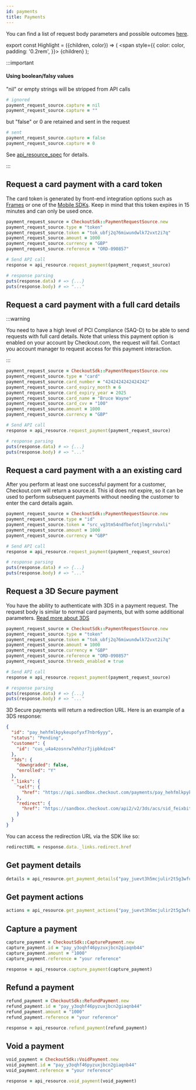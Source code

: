 ```yaml
---
id: payments
title: Payments
---
```


You can find a list of request body parameters and possible outcomes [here](https://api-reference.checkout.com/#tag/Payments).

export const Highlight = ({children, color}) => (
<span
style={{
      color: color,
      padding: '0.2rem',
    }}>
{children}
</span>
);

:::important

#### Using boolean/falsy values

"nil" or empty strings will be stripped from API calls

```ruby
# ignored
payment_request_source.capture = nil
payment_request_source.capture = ""
```

but "false" or 0 are retained and sent in the request

```ruby
# sent
payment_request_source.capture = false
payment_request_source.capture = 0
```
See [api_resource_spec](https://github.com/checkout/checkout-sdk-ruby/blob/master/spec/checkout_sdk/api_resource_spec.rb#L10-L24) for details.

:::

## Request a card payment with a <Highlight color="#25c2a0">card token</Highlight>

The card token is generated by front-end integration options such as [Frames](https://docs.checkout.com/docs/frames) or one of the [Mobile SDKs](https://docs.checkout.com/docs/sdks#section-mobile-sdk-libraries). Keep in mind that this token expires in 15 minutes and can only be used once.

```ruby
payment_request_source = CheckoutSdk::PaymentRequestSource.new
payment_request_source.type = "token"
payment_request_source.token = "tok_ubfj2q76miwundwlk72vxt2i7q"
payment_request_source.amount = 1000
payment_request_source.currency = "GBP"
payment_request_source.reference = "ORD-090857"

# Send API call
response = api_resource.request_payment(payment_request_source)

# response parsing
puts(response.data) # => {...}
puts(response.body) # => "..."
```

## Request a card payment with a <Highlight color="#25c2a0">full card details</Highlight>

:::warning

You need to have a high level of PCI Compliance (SAQ-D) to be able to send requests with full card details. Note that unless this payment option is enabled on your account by Checkout.com, the <Highlight color="#5A522C">request will fail</Highlight>. Contact you account manager to request access for this payment interaction.

:::

```ruby
payment_request_source = CheckoutSdk::PaymentRequestSource.new
payment_request_source.type = "card"
payment_request_source.card_number = "4242424242424242"
payment_request_source.card_expiry_month = 6
payment_request_source.card_expiry_year = 2025
payment_request_source.card_name = "Bruce Wayne"
payment_request_source.card_cvv = "100"
payment_request_source.amount = 1000
payment_request_source.currency = "GBP"

# Send API call
response = api_resource.request_payment(payment_request_source)

# response parsing
puts(response.data) # => {...}
puts(response.body) # => "..."
```

## Request a card payment with a <Highlight color="#25c2a0">an existing card</Highlight>

After you perform at least one successful payment for a customer, Checkout.com will return a <Highlight color="#02b48f">source.id</Highlight>. This id does not expire, so it can be used to perform subsequent payments without needing the customer to enter the card details again.

```ruby
payment_request_source = CheckoutSdk::PaymentRequestSource.new
payment_request_source.type = "id"
payment_request_source.token = "src_vg3tm54ndfbefotjlmgrrvbxli"
payment_request_source.amount = 1000
payment_request_source.currency = "GBP"

# Send API call
response = api_resource.request_payment(payment_request_source)

# response parsing
puts(response.data) # => {...}
puts(response.body) # => "..."
```

## Request a <Highlight color="#25c2a0">3D Secure payment</Highlight>

You have the ability to authenticate with 3DS in a payment request. The request body is similar to normal card payments, but with some additional parameters. [Read more about 3DS](https://docs.checkout.com/docs/3d-secure-payments)

```ruby
payment_request_source = CheckoutSdk::PaymentRequestSource.new
payment_request_source.type = "token"
payment_request_source.token = "tok_ubfj2q76miwundwlk72vxt2i7q"
payment_request_source.amount = 1000
payment_request_source.currency = "GBP"
payment_request_source.reference = "ORD-090857"
payment_request_source.threeds_enabled = true

# Send API call
response = api_resource.request_payment(payment_request_source)

# response parsing
puts(response.data) # => {...}
puts(response.body) # => "..."
```

3D Secure payments will return a redirection URL. Here is an example of a 3DS response:

```json
{
  "id": "pay_hehfmlkpykeupofyxf7nbr6yyy",
  "status": "Pending",
  "customer": {
    "id": "cus_u4a4zosnrw7ehhzr7jipbkdzo4"
  },
  "3ds": {
    "downgraded": false,
    "enrolled": "Y"
  },
  "_links": {
    "self": {
      "href": "https://api.sandbox.checkout.com/payments/pay_hehfmlkpykeupofyxf7nbr6yyy"
    },
    "redirect": {
      "href": "https://sandbox.checkout.com/api2/v2/3ds/acs/sid_feixbit6us3utfedjulm6egnsu"
    }
  }
}
```

You can access the redirection URL via the SDK like so:

```ruby
redirectURL = response.data._links.redirect.href
```

## Get payment details

```ruby
details = api_resource.get_payment_details("pay_juevt3h5mcjulir2t5g3wfug6u") # or with session id sid_XXX
```

## Get payment actions

```ruby
actions = api_resource.get_payment_actions("pay_juevt3h5mcjulir2t5g3wfug6u")
```

## Capture a payment

```ruby
capture_payment = CheckoutSdk::CapturePayment.new
capture_payment.id = "pay_y3oqhf46pyzuxjbcn2giaqnb44"
capture_payment.amount = "1000"
capture_payment.reference = "your reference"

response = api_resource.capture_payment(capture_payment)
```

## Refund a payment

```ruby
refund_payment = CheckoutSdk::RefundPayment.new
refund_payment.id = "pay_y3oqhf46pyzuxjbcn2giaqnb44"
refund_payment.amount = "1000"
refund_payment.reference = "your reference"

response = api_resource.refund_payment(refund_payment)
```

## Void a payment

```ruby
void_payment = CheckoutSdk::VoidPayment.new
void_payment.id = "pay_y3oqhf46pyzuxjbcn2giaqnb44"
void_payment.reference = "your reference"

response = api_resource.void_payment(void_payment)
```
